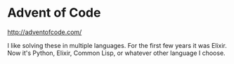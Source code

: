 # Advent of Code

http://adventofcode.com/

I like solving these in multiple languages. For the first few years it was
Elixir. Now it's Python, Elixir, Common Lisp, or whatever other language I
choose.
